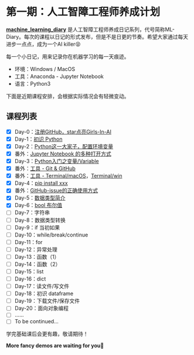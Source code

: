 # 第一期：人工智障工程师养成计划

**[machine_learning_diary](https://github.com/YZHANG1270/Girls-In-AI/tree/master/machine_learning_diary)** 是人工智障工程师养成日记系列，代号简称ML-Diary。每次的课程以日记的形式发布，但是不是日更的节奏。希望大家通过每天进步一点点，成为一个AI killer😝

每一个小日记，用来记录你在机器学习的每一天痕迹。

- 环境：Windows / MacOS
- 工具：Anaconda - Jupyter Notebook
- 语言：Python3



下面是近期课程安排，会根据实际情况会有轻微变动。

## 课程列表

- [x] Day-0：[注册GitHub，star点亮Girls-In-AI](https://github.com/YZHANG1270/Girls-In-AI/blob/master/tools/github/signup.md)
- [x] Day-1：[初识 Python](https://github.com/YZHANG1270/Girls-In-AI/tree/master/machine_learning_diary/day-1)
- [x] Day-2：[Python这一大家子，配置环境变量](https://github.com/YZHANG1270/Girls-In-AI/tree/master/machine_learning_diary/day-2)
- [x] 番外：[Jupyter Notebook 的多种打开方式](https://github.com/YZHANG1270/Girls-In-AI/blob/master/tools/anaconda/jupyter/README.md)
- [x] Day-3：[Python入门之变量/Variable](https://github.com/YZHANG1270/Girls-In-AI/blob/master/machine_learning_diary/day-3/README.md)
- [x] 番外：[工具 - Git & GitHub](https://github.com/YZHANG1270/Girls-In-AI/blob/master/tools/github/git_and_github_intro.md)
- [x] 番外：[工具 - Terminal/macOS](https://github.com/YZHANG1270/Girls-In-AI/blob/master/tools/terminal/macos.md)，[Terminal/win](https://github.com/YZHANG1270/Girls-In-AI/blob/master/tools/terminal/windows.md)
- [x] Day-4：[pip install xxx](https://github.com/YZHANG1270/Girls-In-AI/tree/master/machine_learning_diary/day-4)
- [x] 番外：[GitHub-issue的正确使用方式](https://github.com/YZHANG1270/Girls-In-AI/blob/master/tools/github/issue.md)
- [x] Day-5：[数据类型简介](https://github.com/YZHANG1270/Girls-In-AI/tree/master/machine_learning_diary/day-5)
- [x] Day-6：[bool 布尔值](https://github.com/YZHANG1270/Girls-In-AI/blob/master/machine_learning_diary/day-6/README.md)
- [ ] Day-7：字符串
- [ ] Day-8：数据类型转换
- [ ] Day-9：if 当初如果
- [ ] Day-10：while/break/continue
- [ ] Day-11：for
- [ ] Day-12：异常处理
- [ ] Day-13：函数（1）
- [ ] Day-14：函数（2）
- [ ] Day-15：list
- [ ] Day-16：dict
- [ ] Day-17：读文件/写文件
- [ ] Day-18：初识 dataframe
- [ ] Day-19：下载文件/保存文件
- [ ] Day-20：面向对象编程
- [ ] ......
- [ ] To be continued...

学完基础课后会更有趣，敬请期待！

**More fancy demos are waiting for you🤞**
